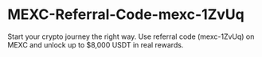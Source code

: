 # MEXC-Referral-Code-mexc-1ZvUq
Start your crypto journey the right way. Use referral code (mexc-1ZvUq) on MEXC and unlock up to $8,000 USDT in real rewards.

